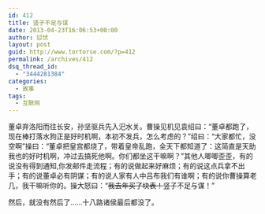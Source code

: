 ```yaml
---
id: 412
title: 竖子不足与谋
date: 2013-04-23T16:06:53+00:00
author: 愆伏
layout: post
guid: http://www.tortorse.com/?p=412
permalink: /archives/412
dsq_thread_id:
  - "3444281384"
categories:
  - 故事
tags:
  - 互联网
---
```

董卓弃洛阳而往长安，孙坚驱兵先入汜水关。曹操见机见袁绍曰：“董卓都跑了，现在棒打落水狗正是好时机啊，本初不发兵，怎么考虑的？”绍曰：“大家都忙，没空啊”操曰：“董卓把皇宫都烧了，带着皇帝乱跑，全天下都知道了：这简直是天助我也的好时机啊，冲过去搞死他啊。你们都坐这干嘛啊？”其他人唧唧歪歪，有的说没有得到通知,你发邮件走流程；有的说做起来好麻烦；有的说这点兵拿不出手；有的说董卓必有阴谋；有的说人家有人中吕布我们有谁啊；有的说你曹操算老几，我干嘛听你的。操大怒曰：“<del datetime="2013-04-23T08:33:08+00:00">我去年买了块表！</del>竖子不足与谋！”

然后，就没有然后了……十八路诸侯最后都没了。